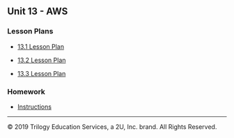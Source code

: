 ## Unit 13 - AWS

### Lesson Plans

* [13.1 Lesson Plan](1/LessonPlan.md)

* [13.2 Lesson Plan](2/LessonPlan.md)

* [13.3 Lesson Plan](3/LessonPlan.md)

### Homework

* [Instructions](../../02-Homework/13-AWS-Lex/Instructions/README.md)

---

© 2019 Trilogy Education Services, a 2U, Inc. brand. All Rights Reserved.
